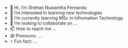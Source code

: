 - 👋 Hi, I’m Shehan Nuwantha Fernando
- 👀 I’m interested in learning new technologies
- 🌱 I’m currently learning MSc in Infromation Technology
- 💞️ I’m looking to collaborate on ...
- 📫 How to reach me ...
- 😄 Pronouns: ...
- ⚡ Fun fact: ...

<!---
fernandopsn/fernandopsn is a ✨ special ✨ repository because its `README.md` (this file) appears on your GitHub profile.
You can click the Preview link to take a look at your changes.
--->
